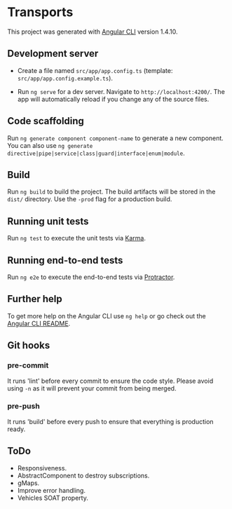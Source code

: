 # Transports

This project was generated with [Angular CLI](https://github.com/angular/angular-cli) version 1.4.10.

## Development server

  - Create a file named `src/app/app.config.ts` (template: `src/app/app.config.example.ts`).

  - Run `ng serve` for a dev server. Navigate to `http://localhost:4200/`. The app will automatically reload if you change any of the source files.

## Code scaffolding

Run `ng generate component component-name` to generate a new component. You can also use `ng generate directive|pipe|service|class|guard|interface|enum|module`.

## Build

Run `ng build` to build the project. The build artifacts will be stored in the `dist/` directory. Use the `-prod` flag for a production build.

## Running unit tests

Run `ng test` to execute the unit tests via [Karma](https://karma-runner.github.io).

## Running end-to-end tests

Run `ng e2e` to execute the end-to-end tests via [Protractor](http://www.protractortest.org/).

## Further help

To get more help on the Angular CLI use `ng help` or go check out the [Angular CLI README](https://github.com/angular/angular-cli/blob/master/README.md).

## Git hooks

### pre-commit

It runs 'lint' before every commit to ensure the code style. Please avoid using `-n` as it will prevent your commit from being merged.

### pre-push

It runs 'build' before every push to ensure that everything is production ready.

## ToDo

  - Responsiveness.
  - AbstractComponent to destroy subscriptions.
  - gMaps.
  - Improve error handling.
  - Vehicles SOAT property.

